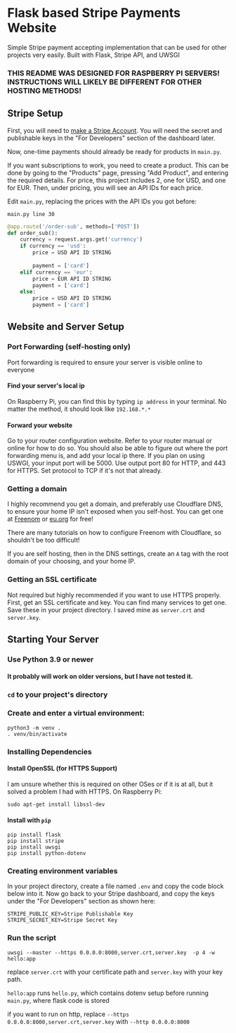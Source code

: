 # Flask based Stripe Payments Website
Simple Stripe payment accepting implementation that can be used for other projects very easily. Built with Flask, Stripe API, and UWSGI


### THIS README WAS DESIGNED FOR RASPBERRY PI SERVERS! INSTRUCTIONS WILL LIKELY BE DIFFERENT FOR OTHER HOSTING METHODS!


## Stripe Setup
First, you will need to [make a Stripe Account](https://dashboard.stripe.com/login). You will need the secret and publishable keys in the "For Developers" section of the dashboard later.

Now, one-time payments should already be ready for products in `main.py`.

If you want subscriptions to work, you need to create a product. This can be done by going to the "Products" page, pressing "Add Product", and entering the required details. For price, this project includes 2, one for USD, and one for EUR. Then, under pricing, you will see an API IDs for each price.

Edit `main.py`, replacing the prices with the API IDs you got before:

`main.py line 30`

``` py
@app.route('/order-sub', methods=['POST'])
def order_sub():
    currency = request.args.get('currency')
    if currency == 'usd':
        price = USD API ID STRING
     
        payment = ['card']
    elif currency == 'eur':
        price = EUR API ID STRING
        payment = ['card']
    else: 
        price = USD API ID STRING
        payment = ['card']
```


## Website and Server Setup

### Port Forwarding (self-hosting only)
Port forwarding is required to ensure your server is visible online to everyone

#### Find your server's local ip
On Raspberry Pi, you can find this by typing `ip address` in your terminal. No matter the method, it should look like `192.168.*.*`

#### Forward your website
Go to your router configuration website. Refer to your router manual or online for how to do so. You should also be able to figure out where the port forwarding menu is, and add your local ip there. If you plan on using USWGI, your input port will be 5000. Use output port 80 for HTTP, and 443 for HTTPS. Set protocol to TCP if it's not that already. 

### Getting a domain
I highly recommend you get a domain, and preferably use Cloudflare DNS, to ensure your home IP isn't exposed when you self-host. You can get one at [Freenom](https://freenom.com) or [eu.org](https:/eu.org) for free!

There are many tutorials on how to configure Freenom with Cloudflare, so shouldn't be too difficult!

If you are self hosting, then in the DNS settings, create an `A` tag with the root domain of your choosing, and your home IP.

### Getting an SSL certificate 
Not required but highly recommended if you want to use HTTPS properly. First, get an SSL certificate and key. You can find many services to get one. Save these in your project directory. I saved mine as `server.crt` and `server.key`.


## Starting Your Server

### Use Python 3.9 or newer
#### It probably will work on older versions, but I have not tested it.

### `cd` to your project's directory

### Create and enter a virtual environment:
    python3 -m venv .
    . venv/bin/activate


    
### Installing Dependencies

#### Install OpenSSL (for HTTPS Support)
I am unsure whether this is required on other OSes or if it is at all, but it solved a problem I had with HTTPS.
On Raspberry Pi:

    sudo apt-get install libssl-dev

#### Install with `pip`
```
pip install flask
pip install stripe
pip install uwsgi
pip install python-dotenv
```
    
### Creating environment variables
In your project directory, create a file named `.env` and copy the code block below into it. Now go back to your Stripe dashboard, and copy the keys under the "For Developers" section as shown here:

    STRIPE_PUBLIC_KEY=Stripe Publishable Key
    STRIPE_SECRET_KEY=Stripe Secret Key


### Run the script
    uwsgi --master --https 0.0.0.0:8000,server.crt,server.key  -p 4 -w hello:app
replace `server.crt` with your certificate path and `server.key` with your key path.

`hello:app` runs `hello.py`, which contains dotenv setup before running `main.py`, where flask code is stored

if you want to run on http, replace `--https 0.0.0.0:8000,server.crt,server.key` with `--http 0.0.0.0:8000`
